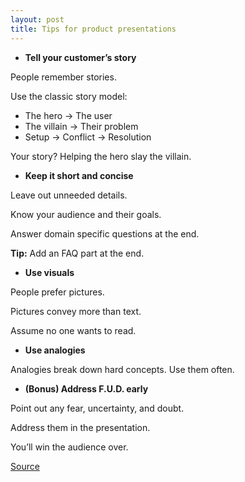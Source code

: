 ```yaml
---
layout: post
title: Tips for product presentations
---
```


- **Tell your customer’s story**

People remember stories.

Use the classic story model:

- The hero → The user
- The villain → Their problem
- Setup → Conflict → Resolution

Your story? Helping the hero slay the villain.

- **Keep it short and concise**

Leave out unneeded details.

Know your audience and their goals.

Answer domain specific questions at the end.

**Tip:** Add an FAQ part at the end.

- **Use visuals**

People prefer pictures.

Pictures convey more than text.

Assume no one wants to read.

- **Use analogies**

Analogies break down hard concepts.
Use them often.

- **(Bonus) Address F.U.D. early**

Point out any fear, uncertainty, and doubt.

Address them in the presentation.

You’ll win the audience over.

[Source](https://theproductperson.substack.com/p/the-product-person-42)